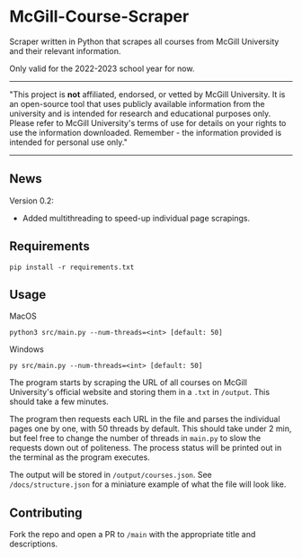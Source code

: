 # McGill-Course-Scraper
Scraper written in Python that scrapes all courses from McGill University and their relevant information.

Only valid for the 2022-2023 school year for now.

---

"This project is **not** affiliated, endorsed, or vetted by McGill University. It is an open-source tool that uses publicly available information from the university and is intended for research and educational purposes only. Please refer to McGill University's terms of use for details on your rights to use the information downloaded. Remember - the information provided is intended for personal use only."

---

## News
Version 0.2:
- Added multithreading to speed-up individual page scrapings.

## Requirements
```
pip install -r requirements.txt
```

## Usage
MacOS
```
python3 src/main.py --num-threads=<int> [default: 50]
```
Windows
```
py src/main.py --num-threads=<int> [default: 50]
```

The program starts by scraping the URL of all courses on McGill University's official website and storing them in a `.txt` in `/output`. This should take a few minutes.

The program then requests each URL in the file and parses the individual pages one by one, with 50 threads by default. This should take under 2 min, but feel free to change the number of threads in `main.py` to slow the requests down out of politeness. The process status will be printed out in the terminal as the program executes.

The output will be stored in `/output/courses.json`. See `/docs/structure.json` for a miniature example of what the file will look like.

## Contributing
Fork the repo and open a PR to `/main` with the appropriate title and descriptions.
